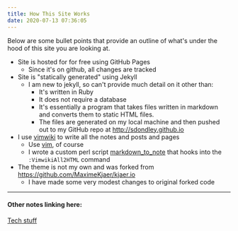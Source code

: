 ```yaml
---
title: How This Site Works
date: 2020-07-13 07:36:05
---
```



Below are some bullet points that provide an outline of what's under the hood of
this site you are looking at.

* Site is hosted for for free using GitHub Pages
  * Since it's on github, all changes are tracked
* Site is "statically generated" using Jekyll
  * I am new to jekyll, so can't provide much detail on it other than:
    * It's written in Ruby
    * It does not require a database
    * It's essentially a program that takes files written in markdown and
      converts them to static HTML files.
    * The files are generated on my local machine and then pushed out to my
      GitHub repo at [http://sdondley.github.io
](http://sdondley.github.io)
* I use [vimwiki](/vimwiki) to write all the notes and posts and pages
  * Use [vim](/vim), of course
  * I wrote a custom perl script [markdown_to_note](/markdown_to_note) that hooks
    into the `:VimwikiAll2HTML` command
* The theme is not my own and was forked from
  [https://github.com/MaximeKjaer/kjaer.io
](https://github.com/MaximeKjaer/kjaer.io)
  * I have made some very modest changes to original forked code

---
#### Other notes linking here:

[Tech stuff](/Tech-stuff)
